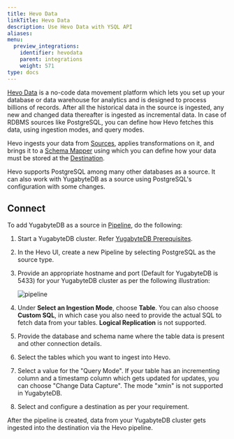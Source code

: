 ```yaml
---
title: Hevo Data
linkTitle: Hevo Data
description: Use Hevo Data with YSQL API
aliases:
menu:
  preview_integrations:
    identifier: hevodata
    parent: integrations
    weight: 571
type: docs
---
```



[Hevo Data](https://hevodata.com/) is a no-code data movement platform which lets you set up your database or data warehouse for analytics and is designed to process billions of records.
After all the historical data in the source is ingested, any new and changed data thereafter is ingested as incremental data. In case of RDBMS sources like PostgreSQL, you can define how Hevo fetches this data, using ingestion modes, and query modes.

Hevo ingests your data from [Sources](https://docs.hevodata.com/sources/), applies transformations on it, and brings it to a [Schema Mapper](https://docs.hevodata.com/pipelines/schema-mapper/) using which you can define how your data must be stored at the [Destination](https://docs.hevodata.com/destinations/).

Hevo supports PostgreSQL among many other databases as a source. It can also work with YugabyteDB as a source using PostgreSQL's configuration with some changes.

## Connect

To add YugabyteDB as a source in [Pipeline](https://docs.hevodata.com/pipelines/), do the following:

1. Start a YugabyteDB cluster. Refer [YugabyteDB Prerequisites](../../tools/#yugabytedb-prerequisites).
1. In the Hevo UI, create a new Pipeline by selecting PostgreSQL as the source type.
1. Provide an appropriate hostname and port (Default for YugabyteDB is 5433) for your YugabyteDB cluster as per the following illustration:

   ![pipeline](/images/section_icons/develop/ecosystem/hevodata-setup.png)

1. Under **Select an Ingestion Mode**, choose **Table**. You can also choose **Custom SQL**, in which case you also need to provide the actual SQL to fetch data from your tables. **Logical Replication** is not supported.
1. Provide the database and schema name where the table data is present and other connection details.
1. Select the tables which you want to ingest into Hevo.
1. Select a value for the "Query Mode". If your table has an incrementing column and a timestamp column which gets updated for updates, you can choose "Change Data Capture". The mode "xmin" is not supported in YugabyteDB.
1. Select and configure a destination as per your requirement.

After the pipeline is created, data from your YugabyteDB cluster gets ingested into the destination via the Hevo pipeline.

